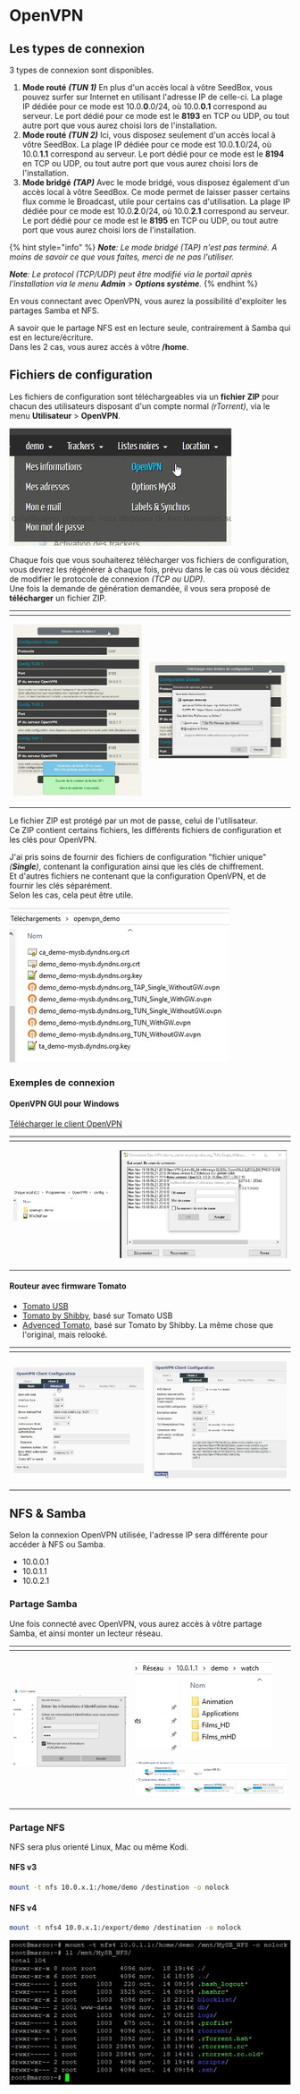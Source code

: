 # OpenVPN

## Les types de connexion

3 types de connexion sont disponibles.

1. **Mode routé** _**\(TUN 1\)**_ En plus d'un accès local à vôtre SeedBox, vous pouvez surfer sur Internet en utilisant l'adresse IP de celle-ci. La plage IP dédiée pour ce mode est 10.0.**0**.0/24, où 10.0.**0.1** correspond au serveur. Le port dédié pour ce mode est le **8193** en TCP ou UDP, ou tout autre port que vous aurez choisi lors de l'installation. 
2. **Mode routé** _**\(TUN 2\)**_ Ici, vous disposez seulement d'un accès local à vôtre SeedBox. La plage IP dédiée pour ce mode est 10.0.**1**.0/24, où 10.0.**1.1** correspond au serveur. Le port dédié pour ce mode est le **8194** en TCP ou UDP, ou tout autre port que vous aurez choisi lors de l'installation. 
3. **Mode bridgé** _**\(TAP\)**_ Avec le mode bridgé, vous disposez également d'un accès local à vôtre SeedBox. Ce mode permet de laisser passer certains flux comme le Broadcast, utile pour certains cas d'utilisation. La plage IP dédiée pour ce mode est 10.0.**2**.0/24, où 10.0.**2.1** correspond au serveur. Le port dédié pour ce mode est le **8195** en TCP ou UDP, ou tout autre port que vous aurez choisi lors de l'installation.

{% hint style="info" %}
_**Note**: Le mode bridgé \(TAP\) n'est pas terminé. A moins de savoir ce que vous faites, merci de ne pas l'utiliser._

_**Note**: Le protocol \(TCP/UDP\) peut être modifié via le portail après l'installation via le menu **Admin** &gt; **Options système**._
{% endhint %}

En vous connectant avec OpenVPN, vous aurez la possibilité d'exploiter les partages Samba et NFS.

A savoir que le partage NFS est en lecture seule, contrairement à Samba qui est en lecture/écriture.  
Dans les 2 cas, vous aurez accès à vôtre **/home**.

## Fichiers de configuration

Les fichiers de configuration sont téléchargeables via un **fichier ZIP** pour chacun des utilisateurs disposant d'un compte normal _\(rTorrent\)_, via le menu **Utilisateur** &gt; **OpenVPN**.

![](../.gitbook/assets/menu_user_openvpn.jpg)

Chaque fois que vous souhaiterez télécharger vos fichiers de configuration, vous devrez les régénérer à chaque fois, prévu dans le cas où vous décidez de modifier le protocole de connexion _\(TCP ou UDP\)_.  
Une fois la demande de génération demandée, il vous sera proposé de **télécharger** un fichier ZIP.

<table>
  <thead>
    <tr>
      <th style="text-align:left"></th>
      <th style="text-align:left"></th>
    </tr>
  </thead>
  <tbody>
    <tr>
      <td style="text-align:left">
        <p></p>
        <p>
          <img src="../.gitbook/assets/openvpn_generate.jpg" alt/>
        </p>
      </td>
      <td style="text-align:left">
        <p></p>
        <p>
          <img src="../.gitbook/assets/openvpn_download.jpg" alt/>
        </p>
      </td>
    </tr>
  </tbody>
</table>

Le fichier ZIP est protégé par un mot de passe, celui de l'utilisateur.  
Ce ZIP contient certains fichiers, les différents fichiers de configuration et les clés pour OpenVPN.

J'ai pris soins de fournir des fichiers de configuration "fichier unique" _\(**Single**\)_, contenant la configuration ainsi que les clés de chiffrement.  
Et d'autres fichiers ne contenant que la configuration OpenVPN, et de fournir les clés séparément.  
Selon les cas, cela peut être utile.

![](../.gitbook/assets/openvpn_files.jpg)

### Exemples de connexion

#### OpenVPN GUI pour Windows

[Télécharger le client OpenVPN](https://openvpn.net/community-downloads/)

<table>
  <thead>
    <tr>
      <th style="text-align:left"></th>
      <th style="text-align:left"></th>
    </tr>
  </thead>
  <tbody>
    <tr>
      <td style="text-align:left">
        <p></p>
        <p>
          <img src="../.gitbook/assets/openvpn_config_folder.jpg" alt/>
        </p>
      </td>
      <td style="text-align:left">
        <p></p>
        <p>
          <img src="../.gitbook/assets/openvpn_gui.jpg" alt/>
        </p>
      </td>
    </tr>
  </tbody>
</table>

#### Routeur avec firmware Tomato

* [Tomato USB](http://tomatousb.org/)
* [Tomato by Shibby](http://tomato.groov.pl/), basé sur Tomato USB
* [Advenced Tomato](https://advancedtomato.com/), basé sur Tomato by Shibby. La même chose que l'original, mais relooké.

<table>
  <thead>
    <tr>
      <th style="text-align:left"></th>
      <th style="text-align:left"></th>
    </tr>
  </thead>
  <tbody>
    <tr>
      <td style="text-align:left">
        <p></p>
        <p>
          <img src="../.gitbook/assets/openvpn_tomato_basic.jpg" alt/>
        </p>
      </td>
      <td style="text-align:left">
        <p></p>
        <p>
          <img src="../.gitbook/assets/openvpn_tomato_advanced.jpg" alt/>
        </p>
      </td>
    </tr>
  </tbody>
</table>

## NFS & Samba

Selon la connexion OpenVPN utilisée, l'adresse IP sera différente pour accéder à NFS ou Samba.

* 10.0.0.1
* 10.0.1.1
* 10.0.2.1

### Partage Samba

Une fois connecté avec OpenVPN, vous aurez accès à vôtre partage Samba, et ainsi monter un lecteur réseau.

<table>
  <thead>
    <tr>
      <th style="text-align:left"></th>
      <th style="text-align:left"></th>
    </tr>
  </thead>
  <tbody>
    <tr>
      <td style="text-align:left">
        <p></p>
        <p>
          <img src="../.gitbook/assets/openvpn_samba_connect.jpg" alt/>
        </p>
      </td>
      <td style="text-align:left">
        <p></p>
        <p>
          <img src="../.gitbook/assets/openvpn_samba_content.jpg" alt/>
        </p>
        <p></p>
        <p>
          <img src="../.gitbook/assets/openvpn_samba_drive.jpg" alt/>
        </p>
      </td>
    </tr>
  </tbody>
</table>

### Partage NFS

NFS sera plus orienté Linux, Mac ou même Kodi.

#### NFS v3

```bash
mount -t nfs 10.0.x.1:/home/demo /destination -o nolock
```

#### NFS v4

```bash
mount -t nfs4 10.0.x.1:/export/demo /destination -o nolock
```

![](../.gitbook/assets/openvpn_nfs_mount.jpg)

